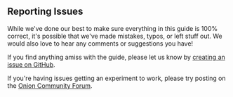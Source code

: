 ## Reporting Issues

While we've done our best to make sure everything in this guide is 100% correct, it's possible that we've made mistakes, typos, or left stuff out. We would also love to hear any comments or suggestions you have!

If you find anything amiss with the guide, please let us know by [creating an issue on GitHub](https://github.com/OnionIoT/Onion-Docs/issues).

If you're having issues getting an experiment to work, please try posting on the [Onion Community Forum](https://community.onion.io/).
